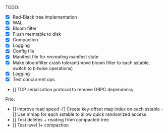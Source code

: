 TODO:

- [x] Red-Black tree implementation
- [x] WAL
- [x] Bloom filter
- [x] Flush memtable to disk
- [x] Compaction
- [x] Logging
- [x] Config file
- [x] Manifest file for recreating manifest state
- [x] Make bloomfilter crash tolerant(move bloom filter to each sstable, switch to bitwise operations)
- [x] Logging
- [x] Test concurrent ops
- [] TCP serialization protocol to remove GRPC dependency

Prio:

- [] Improve read speed
  -[] Create key-offset map index on each sstable
  -[] Use mmap for each sstable to allow quick randomized access
- [] Test deletes + reading from compacted tree
- [] Test level 1+ compaction
